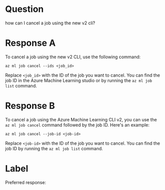
# Question

how can I cancel a job using the new v2 cli?

# Response A

To cancel a job using the new v2 CLI, use the following command: 

```
az ml job cancel --ids <job_id>
```

Replace `<job_id>` with the ID of the job you want to cancel. You can find the job ID in the Azure Machine Learning studio or by running the `az ml job list` command.

# Response B

To cancel a job using the Azure Machine Learning CLI v2, you can use the `az ml job cancel` command followed by the job ID. Here's an example:

```
az ml job cancel --job-id <job-id>
```

Replace `<job-id>` with the ID of the job you want to cancel. You can find the job ID by running the `az ml job list` command.

# Label

Preferred response: 

